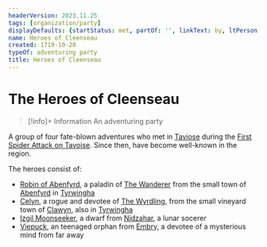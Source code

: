 ```yaml
---
headerVersion: 2023.11.25
tags: [organization/party]
displayDefaults: {startStatus: met, partOf: '', linkText: by, ltPerson: by}
name: Heroes of Cleenseau
created: 1719-10-20
typeOf: adventuring party
title: Heroes of Cleenseau
---
```

# The Heroes of Cleenseau
>[!info]+ Information
> An adventuring party
> 

A group of four fate-blown adventures who met in [Taviose](<../../../gazetteer/greater-sembara/sembara/barony-of-aveil/cleenseau-region/taviose.md>) during the [First Spider Attack on Tavoise](<../../../events/1700s/1719/10/first-spider-attack-on-tavoise.md>). Since then, have become well-known in the region. 

The heroes consist of:

* [Robin of Abenfyrd](<./robin-of-abenfyrd.md>), a paladin of [The Wanderer](<../../../cosmology/gods/incorporeal-gods/mos-numena/the-wanderer.md>) from the small town of [Abenfyrd](<../../../gazetteer/greater-sembara/tyrwingha/abenfyrd.md>) in [Tyrwingha](<../../../gazetteer/greater-sembara/tyrwingha/tyrwingha.md>)
* [Celyn](<./celyn.md>), a rogue and devotee of [The Wyrdling](<../../../cosmology/gods/incorporeal-gods/mos-numena/the-wyrdling.md>), from the small vineyard town of [Clawyn](<../../../gazetteer/greater-sembara/tyrwingha/clawyn.md>), also in [Tyrwingha](<../../../gazetteer/greater-sembara/tyrwingha/tyrwingha.md>)
* [Izgil Moonseeker](<./izgil-moonseeker.md>), a dwarf from [Nidzahar](<../../../gazetteer/sentinel-range/dwarven-kingdoms/nidzahar.md>), a lunar socerer
* [Viepuck](<./viepuck.md>), an teenaged orphan from [Embry](<../../../gazetteer/greater-sembara/sembara/heartlands/embry.md>), a devotee of a mysterious mind from far away